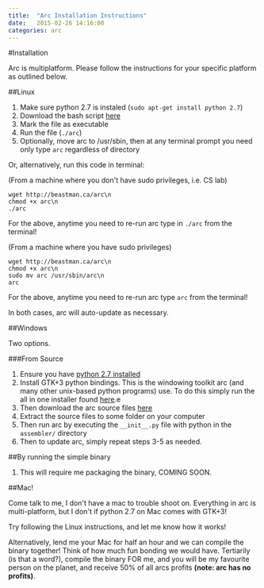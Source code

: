 ```yaml
---
title:  "Arc Installation Instructions"
date:   2015-02-26 14:16:00
categories: arc
---
```


#Installation

Arc is multiplatform. Please follow the instructions for your specific platform as outlined below.

##Linux

1. Make sure python 2.7 is instaled (`sudo apt-get install python 2.7`)
2. Download the bash script [here](/arc)
3. Mark the file as executable
4. Run the file (`./arc`)
5. Optionally, move arc to /usr/sbin, then at any terminal prompt you need only type `arc` regardless of directory

Or, alternatively, run this code in terminal:

(From a machine where you don't have sudo privileges, i.e. CS lab)

```
wget http://beastman.ca/arc\n
chmod +x arc\n
./arc
```
For the above, anytime you need to re-run arc type in `./arc` from the terminal!

(From a machine where you have sudo privileges)

```
wget http://beastman.ca/arc\n
chmod +x arc\n
sudo mv arc /usr/sbin/arc\n
arc
```
For the above, anytime you need to re-run arc type `arc` from the terminal!

In both cases, arc will auto-update as necessary.

##Windows

Two options.

###From Source

1. Ensure you have [python 2.7 installed](https://www.python.org/download/releases/2.7/)
2. Install GTK+3 python bindings. This is the windowing toolkit arc (and many other unix-based python programs) use. To do this simply run the all in one installer found [here](http://sourceforge.net/projects/pygobjectwin32/files/pygi-aio-3.14.0_rev10-setup.exe/download).e
3. Then download the arc source files [here](/arc.zip)
4. Extract the source files to some folder on your computer
5. Then run arc by executing the `__init__.py` file with python in the `assembler/` directory
6. Then to update arc, simply repeat steps 3-5 as needed.

##By running the simple binary

1. This will require me packaging the binary, COMING SOON.

##Mac!

Come talk to me, I don't have a mac to trouble shoot on. Everything in arc is multi-platform, but I don't if python 2.7 on Mac comes with GTK+3!

Try following the Linux instructions, and let me know how it works!

Alternatively, lend me your Mac for half an hour and we can compile the binary together! Think of how much fun bonding we would have.
Tertiarily (is that a word?), compile the binary FOR me, and you will be my favourite person on the planet, and receive 50% of all arcs profits **(note: arc has no profits)**.
